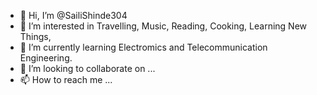 - 👋 Hi, I’m @SailiShinde304
- 👀 I’m interested in Travelling, Music, Reading, Cooking, Learning New Things, 
- 🌱 I’m currently learning Electromics and Telecommunication Engineering.
- 💞️ I’m looking to collaborate on ...
- 📫 How to reach me ...

<!---
SailiShinde304/SailiShinde304 is a ✨ special ✨ repository because its `README.md` (this file) appears on your GitHub profile.
You can click the Preview link to take a look at your changes.
--->
